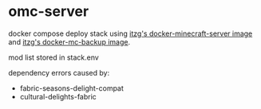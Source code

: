 # omc-server
docker compose deploy stack using [itzg's docker-minecraft-server image](https://github.com/itzg/docker-minecraft-server) and [itzg's docker-mc-backup image](https://github.com/itzg/docker-mc-backup).

mod list stored in stack.env

dependency errors caused by:
- fabric-seasons-delight-compat
- cultural-delights-fabric
